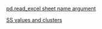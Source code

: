 [pd.read_excel sheet name argument](https://www.journaldev.com/33306/pandas-read_excel-reading-excel-file-in-python)

[SS values and clusters](https://medium.com/@ODSC/unsupervised-learning-evaluating-clusters-bd47eed175ce)
